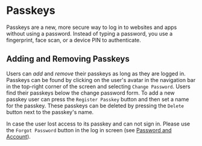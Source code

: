 # Passkeys

Passkeys are a new, more secure way to log in to websites and apps without using a password.
Instead of typing a password, you use a fingerprint, face scan, or a device PIN to authenticate.

## Adding and Removing Passkeys

Users can _add_ and _remove_ their passkeys as long as they are logged in.
Passkeys can be found by clicking on the user's avatar in the navigation bar in the top-right corner of the screen and selecting `Change Password`.
Users find their passkeys below the change password form.
To add a new passkey user can press the `Register Passkey` button and then set a name for the passkey.
These passkeys can be deleted by pressing the `Delete` button next to the passkey's name.

In case the user lost access to its passkey and can not sign in.
Please use the `Forgot Password` button in the log in screen (see [Password and Account](./password.md)).
